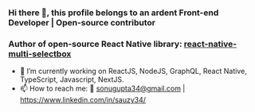 ### Hi there 👋, this profile belongs to an ardent Front-end Developer | Open-source contributor 

### Author of open-source React Native library: [react-native-multi-selectbox](https://www.npmjs.com/package/react-native-multi-selectbox) 


- 🔭 I’m currently working on ReactJS, NodeJS, GraphQL, React Native, TypeScript, Javascript, NextJS.
- 📫 How to reach me: 📧 sonugupta34@gmail.com | https://www.linkedin.com/in/sauzy34/

<!--
**sauzy34/sauzy34** is a ✨ _special_ ✨ repository because its `README.md` (this file) appears on your GitHub profile.

-->
